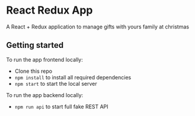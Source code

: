 # React Redux App

A React + Redux application to manage gifts with yours family at christmas

## Getting started

To run the app frontend locally:

- Clone this repo
- `npm install` to install all required dependencies
- `npm start` to start the local server

To run the app backend locally:

- `npm run api` to start full fake REST API
